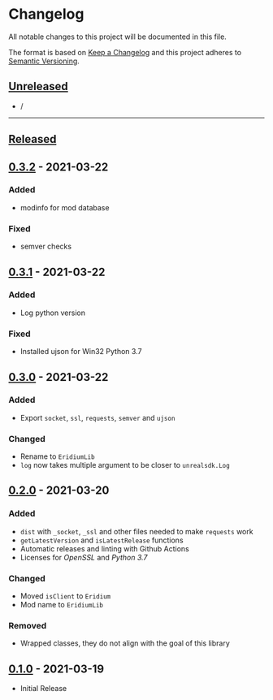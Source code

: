 # Changelog

All notable changes to this project will be documented in this file.

The format is based on [Keep a Changelog][keep a changelog] and this project adheres to [Semantic Versioning][semantic versioning].

## [Unreleased]

- /

---

## [Released]

## [0.3.2] - 2021-03-22

### Added
- modinfo for mod database

### Fixed
- semver checks


## [0.3.1] - 2021-03-22

### Added
- Log python version

### Fixed
- Installed ujson for Win32 Python 3.7


## [0.3.0] - 2021-03-22

### Added
- Export `socket`, `ssl`, `requests`, `semver` and `ujson`

### Changed
- Rename to `EridiumLib`
- `log` now takes multiple argument to be closer to `unrealsdk.Log`


## [0.2.0] - 2021-03-20

### Added
- `dist` with `_socket`, `_ssl` and other files needed to make `requests` work
- `getLatestVersion` and `isLatestRelease` functions
- Automatic releases and linting with Github Actions
- Licenses for *OpenSSL* and *Python 3.7*

### Changed
- Moved `isClient` to `Eridium`
- Mod name to `EridiumLib`

### Removed
- Wrapped classes, they do not align with the goal of this library


## [0.1.0] - 2021-03-19
- Initial Release


<!-- Links -->
[keep a changelog]: https://keepachangelog.com/
[semantic versioning]: https://semver.org/

<!-- Versions -->
[unreleased]: https://github.com/RLNT/bl2_eridium/compare/v1.0.0...HEAD
[released]: https://github.com/RLNT/bl2_eridium/releases
[0.3.2]: https://github.com/RLNT/bl2_eridium/compare/v0.3.1...v0.3.2
[0.3.1]: https://github.com/RLNT/bl2_eridium/compare/v0.3.0...v0.3.1
[0.3.0]: https://github.com/RLNT/bl2_eridium/compare/v0.2.0...v0.3.0
[0.2.0]: https://github.com/RLNT/bl2_eridium/compare/v0.1.0...v0.2.0
[0.1.0]: https://github.com/RLNT/bl2_eridium/releases/tag/v0.1.0
